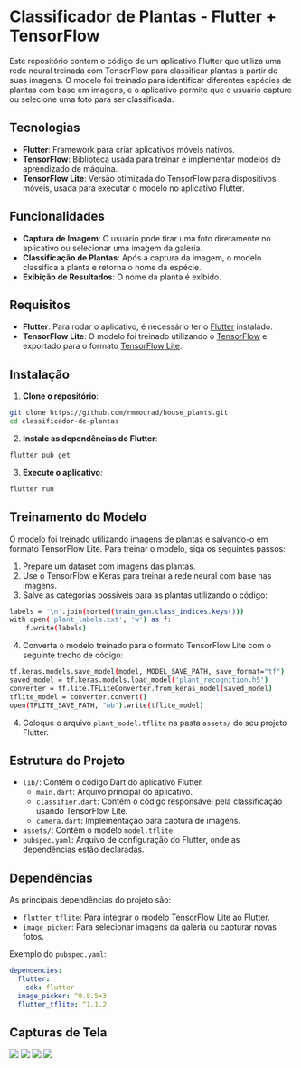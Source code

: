 # Classificador de Plantas - Flutter + TensorFlow

Este repositório contém o código de um aplicativo Flutter que utiliza uma rede neural treinada com TensorFlow para classificar plantas a partir de suas imagens. O modelo foi treinado para identificar diferentes espécies de plantas com base em imagens, e o aplicativo permite que o usuário capture ou selecione uma foto para ser classificada.

## Tecnologias

- **Flutter**: Framework para criar aplicativos móveis nativos.
- **TensorFlow**: Biblioteca usada para treinar e implementar modelos de aprendizado de máquina.
- **TensorFlow Lite**: Versão otimizada do TensorFlow para dispositivos móveis, usada para executar o modelo no aplicativo Flutter.

## Funcionalidades

- **Captura de Imagem**: O usuário pode tirar uma foto diretamente no aplicativo ou selecionar uma imagem da galeria.
- **Classificação de Plantas**: Após a captura da imagem, o modelo classifica a planta e retorna o nome da espécie.
- **Exibição de Resultados**: O nome da planta é exibido.

## Requisitos

- **Flutter**: Para rodar o aplicativo, é necessário ter o [Flutter](https://flutter.dev/docs/get-started/install) instalado.
- **TensorFlow Lite**: O modelo foi treinado utilizando o [TensorFlow](https://www.tensorflow.org/) e exportado para o formato [TensorFlow Lite](https://www.tensorflow.org/lite).

## Instalação

1. **Clone o repositório**:

```bash
git clone https://github.com/rmmourad/house_plants.git
cd classificador-de-plantas
```

2. **Instale as dependências do Flutter**:

```bash
flutter pub get
```

3. **Execute o aplicativo**:

```bash
flutter run
```

## Treinamento do Modelo

O modelo foi treinado utilizando imagens de plantas e salvando-o em formato TensorFlow Lite. Para treinar o modelo, siga os seguintes passos:

1. Prepare um dataset com imagens das plantas.
2. Use o TensorFlow e Keras para treinar a rede neural com base nas imagens.
3. Salve as categorias possíveis para as plantas utilizando o código:
```bash
labels = '\n'.join(sorted(train_gen.class_indices.keys()))
with open('plant_labels.txt', 'w') as f: 
    f.write(labels)
``` 
4. Converta o modelo treinado para o formato TensorFlow Lite com o seguinte trecho de código:

```bash
tf.keras.models.save_model(model, MODEL_SAVE_PATH, save_format="tf")
saved_model = tf.keras.models.load_model('plant_recognition.h5')
converter = tf.lite.TFLiteConverter.from_keras_model(saved_model)
tflite_model = converter.convert()
open(TFLITE_SAVE_PATH, "wb").write(tflite_model)
```

4. Coloque o arquivo `plant_model.tflite` na pasta `assets/` do seu projeto Flutter.

## Estrutura do Projeto

- `lib/`: Contém o código Dart do aplicativo Flutter.
  - `main.dart`: Arquivo principal do aplicativo.
  - `classifier.dart`: Contém o código responsável pela classificação usando TensorFlow Lite.
  - `camera.dart`: Implementação para captura de imagens.
- `assets/`: Contém o modelo `model.tflite`.
- `pubspec.yaml`: Arquivo de configuração do Flutter, onde as dependências estão declaradas.

## Dependências

As principais dependências do projeto são:

- `flutter_tflite`: Para integrar o modelo TensorFlow Lite ao Flutter.
- `image_picker`: Para selecionar imagens da galeria ou capturar novas fotos.

Exemplo do `pubspec.yaml`:

```yaml
dependencies:
  flutter:
    sdk: flutter
  image_picker: ^0.8.5+3
  flutter_tflite: ^1.1.2
```

## Capturas de Tela

<img src="https://github.com/user-attachments/assets/a8f632ea-e86c-4250-aece-be7ac3c500b5">
<img src="https://github.com/user-attachments/assets/80d06413-9777-44c8-b23f-4e25cfa568e4">
<img src="https://github.com/user-attachments/assets/b08801db-983f-4b5d-812d-c05d93d4454a">
<img src="https://github.com/user-attachments/assets/1b5bdfb3-c296-4c0b-92e0-5e91b02eb639">


